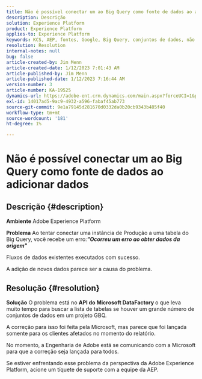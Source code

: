 ```yaml
---
title: Não é possível conectar um ao Big Query como fonte de dados ao adicionar dados
description: Descrição
solution: Experience Platform
product: Experience Platform
applies-to: Experience Platform
keywords: KCS, AEP, fontes, Google, Big Query, conjuntos de dados, não é possível se conectar, fonte de dados, adição de dados, Adobe Experience Platform, Perguntas frequentes
resolution: Resolution
internal-notes: null
bug: false
article-created-by: Jim Menn
article-created-date: 1/12/2023 7:01:43 AM
article-published-by: Jim Menn
article-published-date: 1/12/2023 7:16:44 AM
version-number: 3
article-number: KA-19525
dynamics-url: https://adobe-ent.crm.dynamics.com/main.aspx?forceUCI=1&pagetype=entityrecord&etn=knowledgearticle&id=e5fa61f4-4692-ed11-aad1-6045bd0065f9
exl-id: 14017ad5-9ac9-4932-a596-fabaf45ab773
source-git-commit: 9e1a79145d281670d0332da0b20cb9343b485f40
workflow-type: tm+mt
source-wordcount: '181'
ht-degree: 1%

---
```


# Não é possível conectar um ao Big Query como fonte de dados ao adicionar dados

## Descrição {#description}


<b>Ambiente</b>
Adobe Experience Platform

<b>Problema</b>
Ao tentar conectar uma instância de Produção a uma tabela do Big Query, você recebe um erro:<b>*&quot;</b><b>Ocorreu um erro ao obter dados da origem</b><b>&quot;</b>*

Fluxos de dados existentes executados com sucesso.

A adição de novos dados parece ser a causa do problema.


## Resolução {#resolution}


<b>Solução</b>
O problema está no <b>API do Microsoft DataFactory </b>o que leva muito tempo para buscar a lista de tabelas se houver um grande número de conjuntos de dados em um projeto GBQ.

A correção para isso foi feita pela Microsoft, mas parece que foi lançada somente para os clientes afetados no momento do relatório.

No momento, a Engenharia de Adobe está se comunicando com a Microsoft para que a correção seja lançada para todos.

Se estiver enfrentando esse problema da perspectiva da Adobe Experience Platform, acione um tíquete de suporte com a equipe da AEP.
